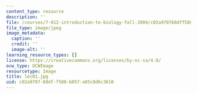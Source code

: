 ```yaml
---
content_type: resource
description: ''
file: /courses/7-012-introduction-to-biology-fall-2004/c02a970768dff588b057a85c8d6c3610_lec01.jpg
file_type: image/jpeg
image_metadata:
  caption: ''
  credit: ''
  image-alt: ''
learning_resource_types: []
license: https://creativecommons.org/licenses/by-nc-sa/4.0/
ocw_type: OCWImage
resourcetype: Image
title: lec01.jpg
uid: c02a9707-68df-f588-b057-a85c8d6c3610
---
```

